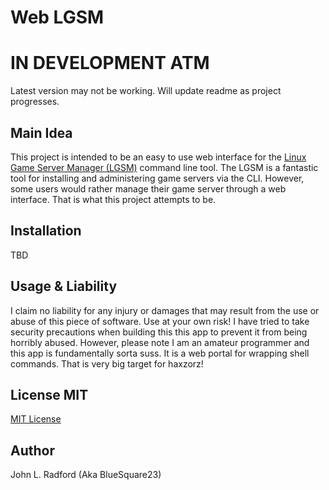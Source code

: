 # Web LGSM

# IN DEVELOPMENT ATM

Latest version may not be working. Will update readme as project progresses.

## Main Idea

This project is intended to be an easy to use web interface for the [Linux Game
Server Manager (LGSM)](https://linuxgsm.com/) command line tool. The LGSM is a
fantastic tool for installing and administering game servers via the CLI.
However, some users would rather manage their game server through a web
interface. That is what this project attempts to be.

## Installation

TBD

## Usage & Liability

I claim no liability for any injury or damages that may result from the use or
abuse of this piece of software. Use at your own risk! I have tried to take
security precautions when building this this app to prevent it from being
horribly abused. However, please note I am an amateur programmer and this app
is fundamentally sorta suss. It is a web portal for wrapping shell commands.
That is very big target for haxzorz!

## License MIT

[MIT License](license.txt)

## Author

John L. Radford (Aka BlueSquare23)
